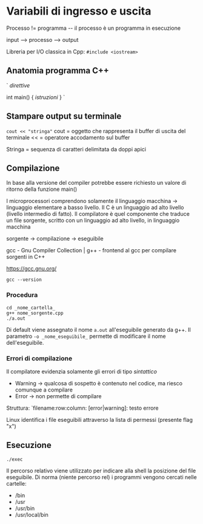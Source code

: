 # Variabili di ingresso e uscita

Processo != programma -- il processo è un programma in esecuzione

input --> processo --> output

Libreria per I/O classica in Cpp: `#include <iostream>`

## Anatomia programma C++
`
_direttive_

int main() {
	_istruzioni_
}
`

## Stampare output su terminale
`cout << "stringa"`
cout = oggetto che rappresenta il buffer di uscita del terminale
<< = operatore accodamento sul buffer

Stringa = sequenza di caratteri delimitata da doppi apici

## Compilazione
In base alla versione del compiler potrebbe essere richiesto un valore di ritorno della funzione main()

I microprocessori comprendono solamente il linguaggio macchina -> linguaggio elementare a basso livello. Il C è un linguaggio ad alto livello (livello intermedio di fatto). Il compilatore è quel componente che traduce un file sorgente, scritto con un linguaggio ad alto livello, in linguaggio macchina

sorgente -> compilazione -> eseguibile

gcc - Gnu Compiler Collection | g++ - frontend al gcc per compilare sorgenti in C++

https://gcc.gnu.org/

`gcc --version`

### Procedura
```
cd _nome_cartella_
g++ nome_sorgente.cpp
./a.out
```

Di default viene assegnato il nome `a.out` all'eseguibile generato da g++. Il parametro `-o _nome_eseguibile_` permette di modificare il nome dell'eseguibile.

### Errori di compilazione
Il compilatore evidenzia solamente gli errori di tipo *sintattico*

- Warning -> qualcosa di sospetto è contenuto nel codice, ma riesco comunque a compilare
- Error -> non permette di compilare

Struttura: `filename:row:column: [error|warning]: testo errore

Linux identifica i file eseguibili attraverso la lista di permessi (presente flag "x")

## Esecuzione
`./exec`

Il percorso relativo viene utilizzato per indicare alla shell la posizione del file eseguibile. Di norma (niente percorso rel) i programmi vengono cercati nelle cartelle:
- /bin
- /usr
- /usr/bin
- /usr/local/bin


